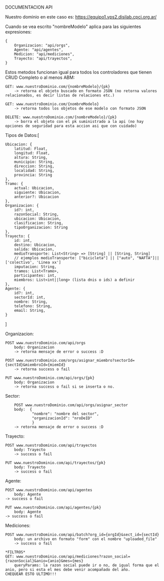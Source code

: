 DOCUMENTACION API

Nuestro dominio en este caso es: https://equipo1.vps2.disilab.cpci.org.ar/

Cuando se vea escrito "nombreModelo" aplica para las siguientes expresiones:

    {
        Organizacion: "api/orgs",
        Agente: "api/agentes",
        Medicion: "api/mediciones",
        Trayecto: "api/trayectos",
    }

Estos metodos funcionan igual para todos los controladores que tienen CRUD Completo o al menos ABM: 
    
    GET: www.nuestroDominio.com/{nombreModelo}/{pk}
        -> retorna el objeto buscado en formato JSON (no retorna valores relacionados, es decir listas de relaciones etc.)
    
    GET: www.nuestroDominio.com/{nombreModelo}
        -> retorna todos los objetos de ese modelo con formato JSON
    
    DELETE: www.nuestroDominio.com/{nombreModelo}/{pk}
        -> borra el objeto con el pk suministrado a la api (no hay opciones de seguridad para esta accion asi que con cuidado)

Tipos de Datos:[

    Ubicacion: {
        latitud: Float,
        longitud: Float,
        altura: String,
        municipio: String,
        direccion: String,
        localidad: String,
        provincia: String
    },
    Tramo: {
        actual: Ubicacion,
        siguiente: Ubicacion,
        anterior?: Ubicacion
    },
    Organizacion: {
        id?: int,
        razonSocial: String,
        ubicacion: Ubicacion,
        clasificacion: String,
        tipoOrganizacion: String
    },
    Trayecto: {
        id: int,
        destino: Ubicacion,
        salida: Ubicacion,
        medioTransporte: List<String> => [String] || [String, String]
        // ejemplos medioTransporte: ["bicicleta"] || ["auto", "NAFTA"]|| ['colectivo', 'Linea xx']
        imputacion: String,
        tramos: List<Tramo>,
        participantes: int,
        miembros: List<int||long> (lista dnis o ids) a definir
    },
    Agente: {
        id?: int,
        sectorId: int,
        nombre: String,
        telefono: String,
        email: String,
    }
]


Organizacion:

    POST www.nuestroDominio.com/api/orgs
        body: Organizacion
        -> retorna mensaje de error o success :D

    POST www.nuestroDominio.com/orgs/asignar_miembro?sectorId={sectId}&miembroId={miemId}
        -> retorna success o fail

    PUT www.nuestroDominio.com/api/orgs/{pk}
        body: Organizacion
        -> retorna success o fail si se inserta o no.


Sector:
        
        POST www.nuestroDominio.com/api/orgs/asignar_sector
        body:  {
                "nombre": "nombre del sector",
                "organizacionId": "nroDeID"
                }
        -> retorna mensaje de error o success :D

Trayecto:

    POST www.nuestroDominio.com/api/trayectos
        body: Trayecto
        -> success o fail

    PUT www.nuestroDominio.com/api/trayectos/{pk}
        body: Trayecto
        -> success o fail

Agente:

    POST www.nuestroDominio.com/api/agentes
        body: Agente
    -> success o fail

    PUT www.nuestroDominio.com/api/agentes/{pk}
        body: Agente
    -> success o fail

Mediciones:
    
    POST www.nuestroDominio.com/api/batch?org_id={orgId}&sect_id={sectId}
        body: un archivo en formato "form" con el nombre "uploaded_file"
        -> success o fail

    *FILTROS*
    GET: www.nuestroDominio.com/api/mediciones?razon_social={razonSocial}&anio={anio}&mes={mes}
        queryParams: la razon social puede ir o no, de igual forma que el anio, pero si esta el mes debe venir acompañado del año.
    CHEQUEAR ESTO ULTIMO!!!
